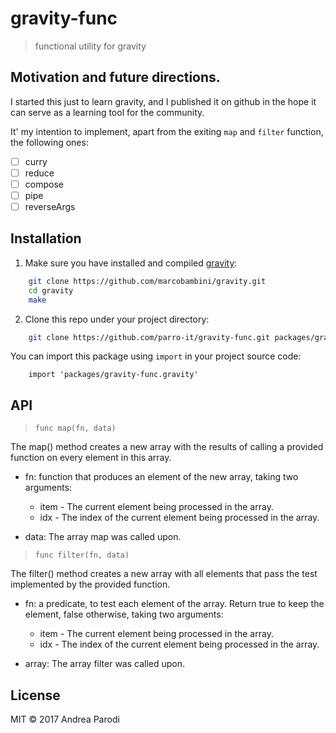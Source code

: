 # gravity-func

> functional utility for gravity

## Motivation and future directions.

I started this just to learn gravity, and I published it on github
in the hope it can serve as a learning tool for the community.

It' my intention to implement, apart from the exiting `map` and
`filter` function, the following ones:

* [ ] curry
* [ ] reduce
* [ ] compose
* [ ] pipe
* [ ] reverseArgs

## Installation

1) Make sure you have installed and compiled [gravity](https://github.com/marcobambini/gravity):

```bash
    git clone https://github.com/marcobambini/gravity.git
    cd gravity
    make
```

2) Clone this repo under your project directory:

```bash
    git clone https://github.com/parro-it/gravity-func.git packages/gravity-func
```

You can import this package using `import` in your project source code:

```
    import 'packages/gravity-func.gravity'
```

## API

> `func map(fn, data)`

The map() method creates a new array with the results of calling a provided function on every element in this array.

* fn: function that produces an element of the new array, taking two arguments:

    * item - The current element being processed in the array.
    * idx - The index of the current element being processed in the array.

* data: The array map was called upon.

> `func filter(fn, data)`

The filter() method creates a new array with all elements that pass the test implemented by the provided function.

* fn: a predicate, to test each element of the array. Return true to keep the element, false otherwise, taking two arguments:
    * item - The current element being processed in the array.
    * idx - The index of the current element being processed in the array.

* array: The array filter was called upon.

## License

MIT © 2017 Andrea Parodi

